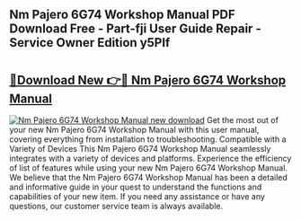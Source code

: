 ## Nm Pajero 6G74 Workshop Manual PDF Download Free - Part-fji User Guide Repair - Service Owner Edition y5PIf

# <h2><a href="http://bc62342.oget.top/?id=Nm+Pajero+6G74+Workshop+Manual">🔗Download New 👉🔴 Nm Pajero 6G74 Workshop Manual</a></h2>

[![Nm Pajero 6G74 Workshop Manual new download](https://i.imgur.com/5g1atiW.png)](http://bc62342.oget.top/?id=Nm+Pajero+6G74+Workshop+Manual)
Get the most out of your new Nm Pajero 6G74 Workshop Manual with this user manual, covering everything from installation to troubleshooting. Compatible with a Variety of Devices This Nm Pajero 6G74 Workshop Manual seamlessly integrates with a variety of devices and platforms. Experience the efficiency of list of features while using your new Nm Pajero 6G74 Workshop Manual. We believe that the Nm Pajero 6G74 Workshop Manual has been a detailed and informative guide in your quest to understand the functions and capabilities of your new item. If you need any assistance or have any questions, our customer service team is always available.
